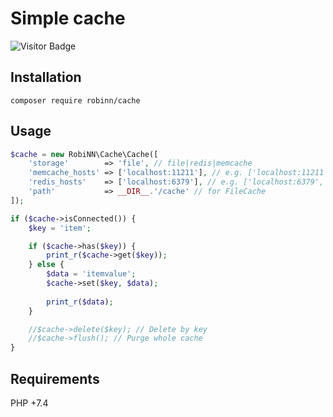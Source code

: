 # Simple cache

![Visitor Badge](https://visitor-badge.laobi.icu/badge?page_id=RobiNN1.Cache)

## Installation

```
composer require robinn/cache
```

## Usage

```php
$cache = new RobiNN\Cache\Cache([
    'storage'        => 'file', // file|redis|memcache
    'memcache_hosts' => ['localhost:11211'], // e.g. ['localhost:11211', '192.168.1.100:11211', 'unix:///var/tmp/memcached.sock']
    'redis_hosts'    => ['localhost:6379'], // e.g. ['localhost:6379', '192.168.1.100:6379:1:passwd']
    'path'           => __DIR__.'/cache' // for FileCache
]);

if ($cache->isConnected()) {
    $key = 'item';

    if ($cache->has($key)) {
        print_r($cache->get($key));
    } else {
        $data = 'itemvalue';
        $cache->set($key, $data);
        
        print_r($data);
    }

    //$cache->delete($key); // Delete by key
    //$cache->flush(); // Purge whole cache
}
```

## Requirements

PHP +7.4

